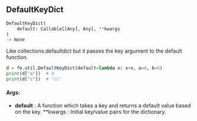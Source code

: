 ## DefaultKeyDict
```python
DefaultKeyDict(
	default: Callable[[Any], Any], **kwargs
)
-> None
```
Like collections.defaultdict but it passes the key argument to the default function.

```python
d = fe.util.DefaultKeyDict(default=lambda x: x+x, a=4, b=6)
print(d["a"])  # 4
print(d["c"])  # "cc"
```


#### Args:

* **default** :  A function which takes a key and returns a default value based on the key.
 **kwargs :  Initial key/value pairs for the dictionary.